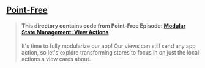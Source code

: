 ## [Point-Free](https://www.pointfree.co)

> #### This directory contains code from Point-Free Episode: [Modular State Management: View Actions](https://www.pointfree.co/episodes/ep74-modular-state-management-view-actions)
>
> It's time to fully modularize our app! Our views can still send any app action, so let's explore transforming stores to focus in on just the local actions a view cares about.
